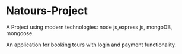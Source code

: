 # Natours-Project

A Project using modern technologies:
node js,express js, mongoDB, mongoose.

An application for booking tours with login and payment functionality.
